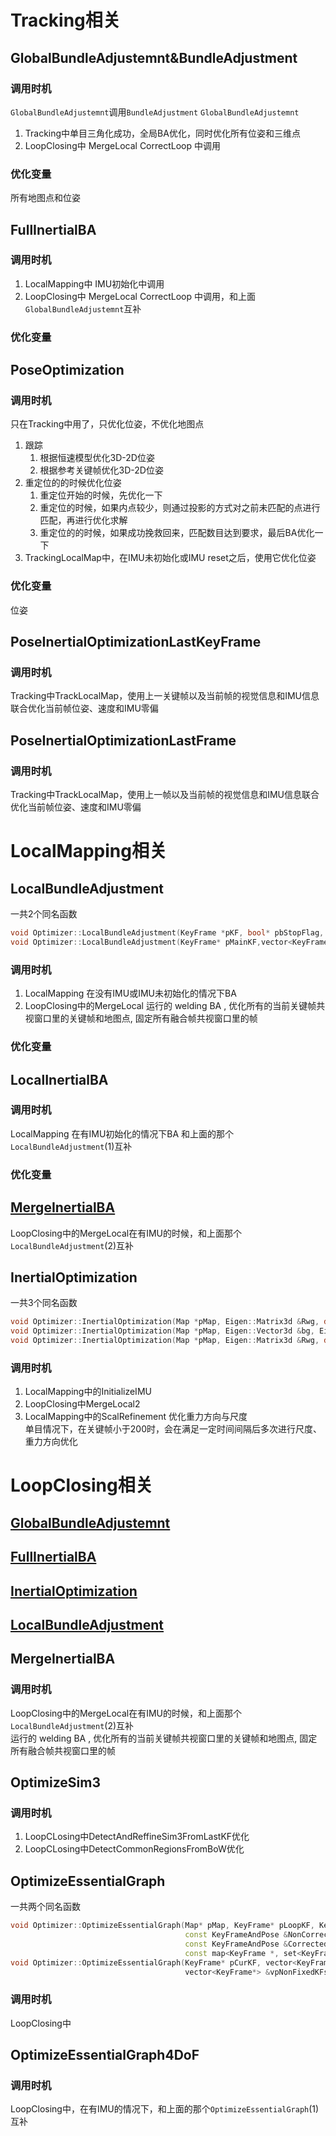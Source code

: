 # Tracking相关

## GlobalBundleAdjustemnt&BundleAdjustment

### 调用时机

`GlobalBundleAdjustemnt`调用`BundleAdjustment`
`GlobalBundleAdjustemnt`

1. Tracking中单目三角化成功，全局BA优化，同时优化所有位姿和三维点
2. LoopClosing中 MergeLocal CorrectLoop 中调用

### 优化变量

所有地图点和位姿

## FullInertialBA

### 调用时机

1. LocalMapping中 IMU初始化中调用
2. LoopClosing中 MergeLocal CorrectLoop 中调用，和上面`GlobalBundleAdjustemnt`互补

### 优化变量

## PoseOptimization

### 调用时机

只在Tracking中用了，只优化位姿，不优化地图点

1. 跟踪
    1. 根据恒速模型优化3D-2D位姿
    2. 根据参考关键帧优化3D-2D位姿
2. 重定位的的时候优化位姿
    1. 重定位开始的时候，先优化一下
    2. 重定位的时候，如果内点较少，则通过投影的方式对之前未匹配的点进行匹配，再进行优化求解
    3. 重定位的的时候，如果成功挽救回来，匹配数目达到要求，最后BA优化一下
3. TrackingLocalMap中，在IMU未初始化或IMU reset之后，使用它优化位姿
### 优化变量

位姿

## PoseInertialOptimizationLastKeyFrame

### 调用时机

Tracking中TrackLocalMap，使用上一关键帧以及当前帧的视觉信息和IMU信息联合优化当前帧位姿、速度和IMU零偏

## PoseInertialOptimizationLastFrame

### 调用时机

Tracking中TrackLocalMap，使用上一帧以及当前帧的视觉信息和IMU信息联合优化当前帧位姿、速度和IMU零偏

# LocalMapping相关

## LocalBundleAdjustment

一共2个同名函数

```cpp
void Optimizer::LocalBundleAdjustment(KeyFrame *pKF, bool* pbStopFlag, Map* pMap, int& num_fixedKF, int& num_OptKF, int& num_MPs, int& num_edges)
void Optimizer::LocalBundleAdjustment(KeyFrame* pMainKF,vector<KeyFrame*> vpAdjustKF, vector<KeyFrame*> vpFixedKF, bool *pbStopFlag)
```

### 调用时机

1. LocalMapping 在没有IMU或IMU未初始化的情况下BA
2. LoopClosing中的MergeLocal 运行的 welding BA , 优化所有的当前关键帧共视窗口里的关键帧和地图点, 固定所有融合帧共视窗口里的帧

### 优化变量

## LocalInertialBA

### 调用时机

LocalMapping 在有IMU初始化的情况下BA 和上面的那个`LocalBundleAdjustment`(1)互补

### 优化变量

## [MergeInertialBA](#MergeInertialBA)

LoopClosing中的MergeLocal在有IMU的时候，和上面那个`LocalBundleAdjustment`(2)互补

## InertialOptimization

一共3个同名函数

```c++
void Optimizer::InertialOptimization(Map *pMap, Eigen::Matrix3d &Rwg, double &scale, Eigen::Vector3d &bg, Eigen::Vector3d &ba, bool bMono, Eigen::MatrixXd  &covInertial, bool bFixedVel, bool bGauss, float priorG, float priorA)
void Optimizer::InertialOptimization(Map *pMap, Eigen::Vector3d &bg, Eigen::Vector3d &ba, float priorG, float priorA)
void Optimizer::InertialOptimization(Map *pMap, Eigen::Matrix3d &Rwg, double &scale)
```

### 调用时机

1. LocalMapping中的InitializeIMU
2. LoopClosing中MergeLocal2
3. LocalMapping中的ScalRefinement 优化重力方向与尺度  
   单目情况下，在关键帧小于200时，会在满足一定时间间隔后多次进行尺度、重力方向优化

# LoopClosing相关

## [GlobalBundleAdjustemnt](#GlobalBundleAdjustemnt\&BundleAdjustment)

## [FullInertialBA](#FullInertialBA)

## [InertialOptimization](#InertialOptimization)

## [LocalBundleAdjustment](#LocalBundleAdjustment)

## MergeInertialBA

### 调用时机

LoopClosing中的MergeLocal在有IMU的时候，和上面那个`LocalBundleAdjustment`(2)互补  
运行的 welding BA , 优化所有的当前关键帧共视窗口里的关键帧和地图点, 固定所有融合帧共视窗口里的帧

## OptimizeSim3

### 调用时机

1. LoopCLosing中DetectAndReffineSim3FromLastKF优化
2. LoopCLosing中DetectCommonRegionsFromBoW优化

## OptimizeEssentialGraph

一共两个同名函数

```c++
void Optimizer::OptimizeEssentialGraph(Map* pMap, KeyFrame* pLoopKF, KeyFrame* pCurKF,
                                       const KeyFrameAndPose &NonCorrectedSim3,
                                       const KeyFrameAndPose &CorrectedSim3,
                                       const map<KeyFrame *, set<KeyFrame *> > &LoopConnections, const bool &bFixScale)
void Optimizer::OptimizeEssentialGraph(KeyFrame* pCurKF, vector<KeyFrame*> &vpFixedKFs, vector<KeyFrame*> &vpFixedCorrectedKFs,
                                       vector<KeyFrame*> &vpNonFixedKFs, vector<MapPoint*> &vpNonCorrectedMPs)                                     
```

### 调用时机

LoopClosing中

## OptimizeEssentialGraph4DoF

### 调用时机

LoopClosing中，在有IMU的情况下，和上面的那个`OptimizeEssentialGraph`(1)互补